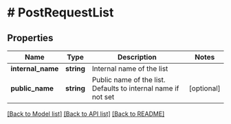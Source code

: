 # # PostRequestList

## Properties

Name | Type | Description | Notes
------------ | ------------- | ------------- | -------------
**internal_name** | **string** | Internal name of the list | 
**public_name** | **string** | Public name of the list. Defaults to internal name if not set | [optional] 

[[Back to Model list]](../../README.md#documentation-for-models) [[Back to API list]](../../README.md#documentation-for-api-endpoints) [[Back to README]](../../README.md)


